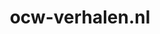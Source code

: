 ---
layout: post
title: "ocw-verhalen.nl"
internal_url: "/dutchgov/ocw-verhalen.nl.html"
subdomains_count: 4
all_subdomains_count: 4
urls_count: 4
ssl_rank: 0
http_rank: 70
url_link: /data/ocw-verhalen.nl/urls.txt
all_subdomains_link: /data/ocw-verhalen.nl/all_subdomains.txt
subdomains_link: /data/ocw-verhalen.nl/subdomains.txt
categories: dutchgov
---